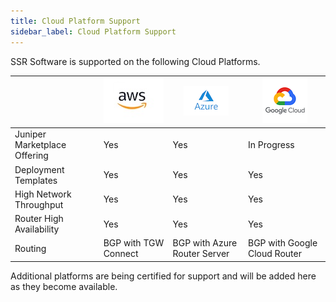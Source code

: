 ```yaml
---
title: Cloud Platform Support
sidebar_label: Cloud Platform Support
---
```


SSR Software is supported on the following Cloud Platforms.

|     | ![AWS Cloud](/img/AWS_cloud_logo.jpeg) | ![azure cloud](/img/azure_cloud_image.png) | ![Google Cloud](/img/google_cloud_logo.png) |
| --- | --- | --- | --- |
| Juniper Marketplace Offering | Yes | Yes | In Progress |
| Deployment Templates | Yes | Yes | Yes |
| High Network Throughput | Yes | Yes | Yes |
| Router High Availability | Yes | Yes | Yes |
| Routing | BGP with TGW Connect | BGP with Azure Router Server | BGP with Google Cloud Router |

Additional platforms are being certified for support and will be added here as they become available.

